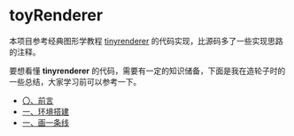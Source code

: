 # toyRenderer

本项目参考经典图形学教程 [tinyrenderer](https://github.com/ssloy/tinyrenderer) 的代码实现，比源码多了一些实现思路的注释。

要想看懂 **tinyrenderer** 的代码，需要有一定的知识储备，下面是我在造轮子时的一些总结，大家学习前可以参考一下。

- [〇、前言](https://supercodepower.com/docs/toy-renderer/index)
- [一、环境搭建](https://supercodepower.com/docs/toy-renderer/day1-env-setup)
- [一、画一条线](https://supercodepower.com/docs/toy-renderer/day2-draw-line)

